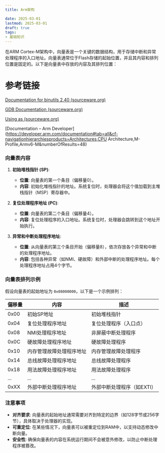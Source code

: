 ```yaml
---
title: Arm架构

date: 2025-03-01
lastmod: 2025-03-01
draft: true
tags:
- 基础知识
---
```






在ARM Cortex-M架构中，向量表是一个关键的数据结构，用于存储中断和异常处理程序的入口地址。向量表通常位于Flash存储的起始位置，并且其内容和排列位置是固定的。以下是向量表中存放的内容及其排列位置：

# 参考链接

[Documentation for binutils 2.40 (sourceware.org)](https://sourceware.org/binutils/docs-2.40/)

[GDB Documentation (sourceware.org)](https://sourceware.org/gdb/documentation/)

[Using as (sourceware.org)](https://sourceware.org/binutils/docs-2.40/as.html)

[Documentation – Arm Developer](https://developer.arm.com/documentation#tab=all&cf-navigationhierarchiesproducts=Architectures,CPU Architecture,M-Profile,Armv6-M&numberOfResults=48)



### 向量表内容

1. **初始堆栈指针 (SP)**:
   - **位置**: 向量表的第一个条目（偏移量0）。
   - **内容**: 初始化堆栈指针的地址。系统复位时，处理器会将这个值加载到主堆栈指针（MSP）寄存器中。

2. **复位处理程序地址 (PC)**:
   - **位置**: 向量表的第二个条目（偏移量4）。
   - **内容**: 复位处理程序的入口地址。系统复位时，处理器会跳转到这个地址开始执行。

3. **异常和中断处理程序地址**:
   - **位置**: 从向量表的第三个条目开始（偏移量8），依次存放各个异常和中断的处理程序地址。
   - **内容**: 包括各种异常（如NMI、硬故障）和外部中断的处理程序地址。每个处理程序地址占用4个字节。

### 向量表排列示例

假设向量表的起始地址为 `0x08000000`，以下是一个示例排列：

| 偏移量 | 内容                     | 描述                       |
| ------ | ------------------------ | -------------------------- |
| 0x00   | 初始SP地址               | 初始堆栈指针               |
| 0x04   | 复位处理程序地址         | 复位处理程序（入口点）     |
| 0x08   | NMI处理程序地址          | 非屏蔽中断处理程序         |
| 0x0C   | 硬故障处理程序地址       | 硬故障处理程序             |
| 0x10   | 内存管理故障处理程序地址 | 内存管理故障处理程序       |
| 0x14   | 总线故障处理程序地址     | 总线故障处理程序           |
| 0x18   | 用法故障处理程序地址     | 用法故障处理程序           |
| ...    | ...                      | ...                        |
| 0xXX   | 外部中断处理程序地址     | 外部中断处理程序（如EXTI） |

### 注意事项

- **对齐要求**: 向量表的起始地址通常需要对齐到特定的边界（如128字节或256字节），具体取决于处理器的实现。
- **可重定位**: 在某些情况下，向量表可以被重定位到RAM中，以支持动态修改中断向量。
- **安全性**: 确保向量表的内容在系统运行期间不会被意外修改，以防止中断处理程序被篡改。
